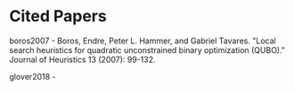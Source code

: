 # Cited Papers

boros2007 - Boros, Endre, Peter L. Hammer, and Gabriel Tavares. "Local search heuristics for quadratic unconstrained binary optimization (QUBO)." Journal of Heuristics 13 (2007): 99-132.

glover2018 - 
